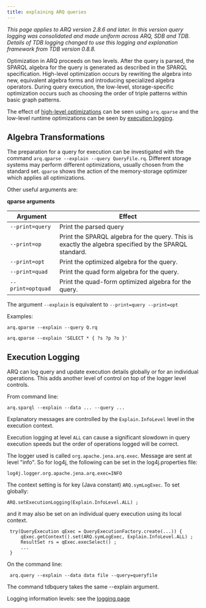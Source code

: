```yaml
---
title: explaining ARQ queries
---
```


*This page applies to ARQ version 2.8.6 and later. In this version query
logging was consolidated and made uniform across ARQ, SDB and TDB.
Details of TDB logging changed to use this logging and explanation
framework from TDB version 0.8.8.*

Optimization in ARQ proceeds on two levels. After the query is parsed,
the SPARQL algebra for the query is generated as described in the SPARQL
specification. High-level optimization occurs by rewriting the algebra
into new, equivalent algebra forms and introducing specialized algebra
operators. During query execution, the low-level, storage-specific
optimization occurs such as choosing the order of triple patterns within
basic graph patterns.

The effect of [high-level optimizations](#algebra-transformations) can
be seen using `arq.qparse` and the low-level runtime optimizations can
be seen by [execution logging](#execution-logging).

## Algebra Transformations

The preparation for a query for execution can be investigated with the
command `arq.qparse --explain --query QueryFile.rq`. Different storage
systems may perform different optimizations, usually chosen from the
standard set. `qparse` shows the action of the memory-storage optimizer
which applies all optimizations.

Other useful arguments are:

**qparse arguments**

Argument | Effect
-------- | -----
`--print=query` | Print the parsed query
`--print=op` | Print the SPARQL algebra for the query. This is exactly the algebra specified by the SPARQL standard.
`--print=opt` | Print the optimized algebra for the query.
`--print=quad` | Print the quad form algebra for the query.
`--print=optquad` | Print the quad-form optimized algebra for the query.

The argument `--explain` is equivalent to `--print=query --print=opt`

Examples:

    arq.qparse --explain --query Q.rq

    arq.qparse --explain 'SELECT * { ?s ?p ?o }'

## Execution Logging

ARQ can log query and update execution details globally or for an
individual operations. This adds another level of control on top of the
logger level controls.

From command line:

    arq.sparql --explain --data ... --query ...

Explanatory messages are controlled by the `Explain.InfoLevel` level in
the execution context.

Execution logging at level `ALL` can cause a significant slowdown in
query execution speeds but the order of operations logged will be
correct.

The logger used is called `org.apache.jena.arq.exec`. Message are sent
at level "info". So for log4j, the following can be set in the
log4j.properties file:

    log4j.logger.org.apache.jena.arq.exec=INFO

The context setting is for key (Java constant) `ARQ.symLogExec`. To set
globally:

    ARQ.setExecutionLogging(Explain.InfoLevel.ALL) ;

and it may also be set on an individual query execution using its local
context.

     try(QueryExecution qExec = QueryExecutionFactory.create(...)) {
         qExec.getContext().set(ARQ.symLogExec, Explain.InfoLevel.ALL) ;
         ResultSet rs = qExec.execSelect() ;
         ...
     }

On the command line:

     arq.query --explain --data data file --query=queryfile

The command tdbquery takes the same --explain argument.

Logging information levels: see the [logging page](logging.html)

